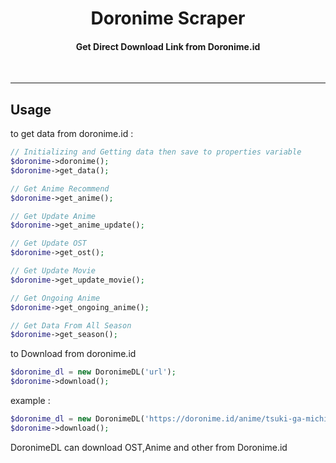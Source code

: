 <h1 align="center"> Doronime Scraper </h1>
<h4 align="center"> Get Direct Download Link from Doronime.id<br/></h4>
<br/>

---

## Usage
to get data from doronime.id :

```php
// Initializing and Getting data then save to properties variable
$doronime->doronime();
$doronime->get_data();

// Get Anime Recommend
$doronime->get_anime();

// Get Update Anime
$doronime->get_anime_update();

// Get Update OST
$doronime->get_ost();

// Get Update Movie
$doronime->get_update_movie();

// Get Ongoing Anime
$doronime->get_ongoing_anime();

// Get Data From All Season
$doronime->get_season();
```

to Download from doronime.id

```php
$doronime_dl = new DoronimeDL('url');
$doronime->download();
```

example : 

```php
$doronime_dl = new DoronimeDL('https://doronime.id/anime/tsuki-ga-michibiku-isekai-douchuu/episode-8');
$doronime->download();
```

DoronimeDL can download OST,Anime and other from Doronime.id
